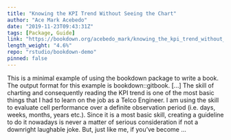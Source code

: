 ```yaml
---
title: "Knowing the KPI Trend Without Seeing the Chart"
author: "Ace Mark Acebedo"
date: "2019-11-23T09:43:31Z"
tags: [Package, Guide]
link: "https://bookdown.org/acebedo_mark/knowing_the_kpi_trend_without_seeing_the_chart/"
length_weight: "4.6%"
repo: "rstudio/bookdown-demo"
pinned: false
---
```


This is a minimal example of using the bookdown package to write a book. The output format for this example is bookdown::gitbook. [...] The skill of charting and consequently reading the KPI trend is one of the most basic things that I had to learn on the job as a Telco Engineer. I am using the skill to evaluate cell performance over a definite observation period (i.e. days, weeks, months, years etc.). Since it is a most basic skill, creating a guideline to do it nowadays is never a matter of serious consideration if not a downright laughable joke. But, just like me, if you’ve become ...
